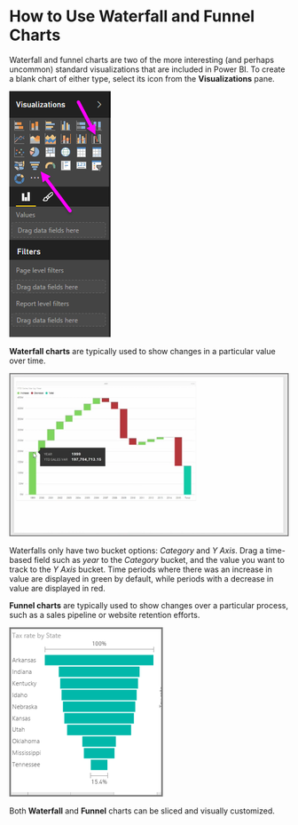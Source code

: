 <properties
   pageTitle="Waterfall and funnel charts"
   description="Learn about advanced funnel and waterfall charts"
   services="powerbi"
   documentationCenter=""
   authors="davidiseminger"
   manager="mblythe"
   backup=""
   editor=""
   tags=""
   qualityFocus="no"
   qualityDate=""
   featuredVideoId="maTzOJSRB3g"
   featuredVideoThumb=""
   courseDuration="5m"/>

<tags
   ms.service="powerbi"
   ms.devlang="NA"
   ms.topic="article"
   ms.tgt_pltfrm="NA"
   ms.workload="powerbi"
   ms.date="06/20/2016"
   ms.author="davidi"/>

# How to Use Waterfall and Funnel Charts

Waterfall and funnel charts are two of the more interesting (and perhaps uncommon) standard visualizations that are included in Power BI. To create a blank chart of either type, select its icon from the **Visualizations** pane.

![](media/powerbi-learning-3-8-create-waterfall-funnel-charts/3-8_1.png)

**Waterfall charts** are typically used to show changes in a particular value over time.

![](media/powerbi-learning-3-8-create-waterfall-funnel-charts/3-8_2.png)

Waterfalls only have two bucket options: *Category* and *Y Axis*. Drag a time-based field such as *year* to the *Category* bucket, and the value you want to track to the *Y Axis* bucket. Time periods where there was an increase in value are displayed in green by default, while periods with a decrease in value are displayed in red.

**Funnel charts** are typically used to show changes over a particular process, such as a sales pipeline or website retention efforts.

![](media/powerbi-learning-3-8-create-waterfall-funnel-charts/3-8_3.png)

Both **Waterfall** and **Funnel** charts can be sliced and visually customized.
